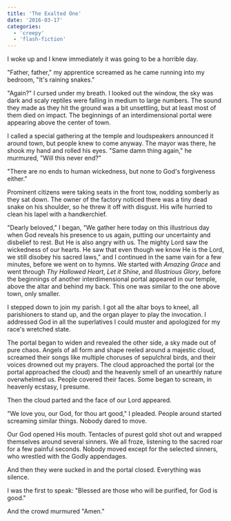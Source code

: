 ```yaml
---
title: 'The Exalted One'
date: '2016-03-17'
categories:
  - 'creepy'
  - 'flash-fiction'
---
```


I woke up and I knew immediately it was going to be a horrible day.

"Father, father," my apprentice screamed as he came running into my bedroom,
"It's raining snakes."

"Again?" I cursed under my breath. I looked out the window, the sky was dark and
scaly reptiles were falling in medium to large numbers. The sound they made as
they hit the ground was a bit unsettling, but at least most of them died on
impact. The beginnings of an interdimensional portal were appearing above the
center of town.

I called a special gathering at the temple and loudspeakers announced it around
town, but people knew to come anyway. The mayor was there, he shook my hand and
rolled his eyes. "Same damn thing again," he murmured, "Will this never end?"

"There are no ends to human wickedness, but none to God's forgiveness either."

Prominent citizens were taking seats in the front tow, nodding somberly as they
sat down. The owner of the factory noticed there was a tiny dead snake on his
shoulder, so he threw it off with disgust. His wife hurried to clean his lapel
with a handkerchief.

"Dearly beloved," I began, "We gather here today on this illustrious day when
God reveals his presence to us again, putting our uncertainty and disbelief to
rest. But He is also angry with us. The mighty Lord saw the wickedness of our
hearts. He saw that even though we know He is the Lord, we still disobey his
sacred laws," and I continued in the same vain for a few minutes, before we went
on to hymns. We started with _Amazing Grace_ and went through _Thy Hallowed
Heart_, _Let it Shine_, and _Illustrious Glory_, before the beginnings of
another interdimensional portal appeared in our temple, above the altar and
behind my back. This one was similar to the one above town, only smaller.

I stepped down to join my parish. I got all the altar boys to kneel, all
parishioners to stand up, and the organ player to play the invocation. I
addressed God in all the superlatives I could muster and apologized for my
race's wretched state.

The portal began to widen and revealed the other side, a sky made out of pure
chaos. Angels of all form and shape reeled around a majestic cloud, screamed
their songs like multiple choruses of sepulchral birds, and their voices drowned
out my prayers. The cloud approached the portal (or the portal approached the
cloud) and the heavenly smell of an unearthly nature overwhelmed us. People
covered their faces. Some began to scream, in heavenly ecstasy, I presume.

Then the cloud parted and the face of our Lord appeared.

"We love you, our God, for thou art good," I pleaded. People around started
screaming similar things. Nobody dared to move.

Our God opened His mouth. Tentacles of purest gold shot out and wrapped
themselves around several sinners. We all froze, listening to the sacred roar
for a few painful seconds. Nobody moved except for the selected sinners, who
wrestled with the Godly appendages.

And then they were sucked in and the portal closed. Everything was silence.

I was the first to speak: "Blessed are those who will be purified, for God is
good."

And the crowd murmured "Amen."
